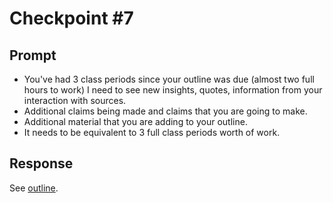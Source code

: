 # Checkpoint #7

## Prompt

- You've had 3 class periods since your outline was due (almost two full hours to work) I need to see new insights, quotes, information from your interaction with sources.
- Additional claims being made and claims that you are going to make.
- Additional material that you are adding to your outline.
- It needs to be equivalent to 3 full class periods worth of work. 

## Response

See [outline](./outline.md).